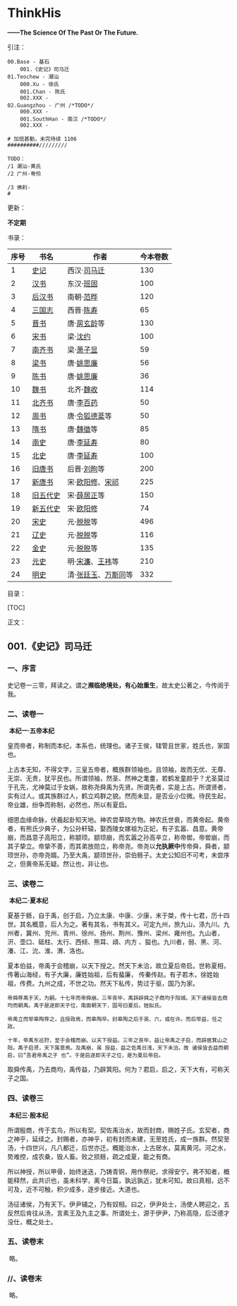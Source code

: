 # ThinkHis

**——The Science Of The Past Or The Future.**

引注：

```
00.Base - 基石
    001.《史记》司马迁
01.Teochew - 潮汕
    000.Xu - 徐氏
    001.Chan - 陈氏
    002.XXX - 
02.Guangzhou - 广州 /*TODO*/
    000.XXX - 
    001.SouthHan - 南汉 /*TODO*/
    002.XXX - 

# 加班甚勤，未完待续 1106
##########/////////  

TODO：
/1 潮汕-黄氏
/2 广州-粤伶

/3 佛刹-
# 
```

更新：

**不定期**

书录：

| 序号 | 书名                                              | 作者                                                         | 今本卷数 |
| ---- | ------------------------------------------------- | ------------------------------------------------------------ | -------- |
| 1    | [史记](https://baike.baidu.com/item/史记/254522)  | 西汉·[司马迁](https://baike.baidu.com/item/司马迁/65648)     | 130      |
| 2    | [汉书](https://baike.baidu.com/item/汉书)         | 东汉·[班固](https://baike.baidu.com/item/班固/81828)         | 100      |
| 3    | [后汉书](https://baike.baidu.com/item/后汉书)     | 南朝·[范晔](https://baike.baidu.com/item/范晔/5078942)       | 120      |
| 4    | [三国志](https://baike.baidu.com/item/三国志)     | 西晋·[陈寿](https://baike.baidu.com/item/陈寿/5816)          | 65       |
| 5    | [晋书](https://baike.baidu.com/item/晋书)         | 唐·[房玄龄](https://baike.baidu.com/item/房玄龄)等           | 130      |
| 6    | [宋书](https://baike.baidu.com/item/宋书)         | 梁·[沈约](https://baike.baidu.com/item/沈约)                 | 100      |
| 7    | [南齐书](https://baike.baidu.com/item/南齐书)     | 梁·[萧子显](https://baike.baidu.com/item/萧子显)             | 59       |
| 8    | [梁书](https://baike.baidu.com/item/梁书)         | 唐·[姚思廉](https://baike.baidu.com/item/姚思廉)             | 56       |
| 9    | [陈书](https://baike.baidu.com/item/陈书)         | 唐·[姚思廉](https://baike.baidu.com/item/姚思廉)             | 36       |
| 10   | [魏书](https://baike.baidu.com/item/魏书)         | 北齐·[魏收](https://baike.baidu.com/item/魏收)               | 114      |
| 11   | [北齐书](https://baike.baidu.com/item/北齐书)     | 唐·[李百药](https://baike.baidu.com/item/李百药)             | 50       |
| 12   | [周书](https://baike.baidu.com/item/周书)         | 唐·[令狐德棻](https://baike.baidu.com/item/令狐德棻)等       | 50       |
| 13   | [隋书](https://baike.baidu.com/item/隋书)         | 唐·[魏徵](https://baike.baidu.com/item/魏徵)等               | 85       |
| 14   | [南史](https://baike.baidu.com/item/南史)         | 唐·[李延寿](https://baike.baidu.com/item/李延寿/2189055)     | 80       |
| 15   | [北史](https://baike.baidu.com/item/北史)         | 唐·[李延寿](https://baike.baidu.com/item/李延寿/2189055)     | 100      |
| 16   | [旧唐书](https://baike.baidu.com/item/旧唐书)     | 后晋·[刘昫](https://baike.baidu.com/item/刘昫)等             | 200      |
| 17   | [新唐书](https://baike.baidu.com/item/新唐书)     | 宋·[欧阳修](https://baike.baidu.com/item/欧阳修/127825)、[宋祁](https://baike.baidu.com/item/宋祁) | 225      |
| 18   | [旧五代史](https://baike.baidu.com/item/旧五代史) | 宋·[薛居正](https://baike.baidu.com/item/薛居正)等           | 150      |
| 19   | [新五代史](https://baike.baidu.com/item/新五代史) | 宋·[欧阳修](https://baike.baidu.com/item/欧阳修)             | 74       |
| 20   | [宋史](https://baike.baidu.com/item/宋史)         | 元·[脱脱](https://baike.baidu.com/item/脱脱)等               | 496      |
| 21   | [辽史](https://baike.baidu.com/item/辽史)         | 元·[脱脱](https://baike.baidu.com/item/脱脱)等               | 116      |
| 22   | [金史](https://baike.baidu.com/item/金史)         | 元·[脱脱](https://baike.baidu.com/item/脱脱)等               | 135      |
| 23   | [元史](https://baike.baidu.com/item/元史/2859504) | 明·[宋濂](https://baike.baidu.com/item/宋濂)、[王袆](https://baike.baidu.com/item/王袆)等 | 210      |
| 24   | [明史](https://baike.baidu.com/item/明史/1702588) | 清·[张廷玉](https://baike.baidu.com/item/张廷玉/234347)、[万斯同](https://baike.baidu.com/item/万斯同)等 | 332      |

目录：

[TOC]

正文：

## 001.《史记》司马迁

###  一、序言

​		史记卷一三零，拜读之。谓之**濒临绝境处，有心始重生**，故太史公著之，今传阅于我。

###	二、读卷一

​		**本纪一·五帝本纪**

​		皇而帝者，称制而本纪，本系也，统理也。诸子王侯，辖管且世家，姓氏也，家国也。

​		上古本无知，不得文字，三皇五帝者，概族群领袖也。且领袖，故而无优、无尊、无崇、无贵，犹平民也。所谓领袖，然圣、然神之耄耋，若鹤发童颜乎？尤圣莫过于孔先，尤神莫过于女娲，故称尧舜禹为先贤。所谓先者，实是上古。所谓贤者，实有过人。或其族群过人，鹤立鸡群之貌。然而未显，是否业小位微。待民生起，帝业雄，纷争而称制，必然也，所以有夏启。

​		细思血缘命脉，伏羲起卦知天地。神农尝草晓方物。神农氏世衰，而黄帝起。黄帝者，有熊氏少典子，为公孙轩辕，娶西陵女嫘祖为正妃，有子玄嚣、昌意。黄帝崩，而昌意子高阳立，称颛顼。颛顼崩，而玄嚣之孙高辛立，称帝喾。帝喾崩，而其子挚立。帝挚不善，而其弟放勋立，称帝尧。帝尧以**允执厥中**传帝舜，舜者，颛顼世孙，亦帝尧婿。乃至大禹，颛顼世孙，崇伯鲧子。太史公知旧不可考，未尝序之，但黄帝系无疑。然让也，非让也。

###	三、读卷二

​		**本纪二·夏本纪**

​		夏基于鲧，自于禹，创于启，乃立太康、中康、少康，末于桀，传十七君，历十四世。其名概意，后人为之。著有其名，书有其义。可定九州，旅九山，涤九川。九州者，冀州、兖州、青州、徐州、扬州、荆州、豫州、梁州、雍州也。九山者，汧、壶口、砥柱、太行、西倾、熊耳、頉、内方 、獈也。九川者，弱、黑、河、瀁、江、沇、淮、渭、洛也。

​		夏本伯益，帝禹于会稽崩，以天下授之。然天下未洽，故立夏后帝启。世称夏相，传著山海经，有子大廉，廉姓始祖，后有蜚廉， 传秦传赵。有子若木，徐姓始祖，传费。九州之成，不世之功。然天下私传，势过于驱，国乃为家。

```
帝舜荐禹于天，为嗣。十七年而帝舜崩。三年丧毕，禹辞辟舜之子商均于阳城。天下诸侯皆去商均而朝禹。禹于是遂即天子位，南面朝天下，国号曰夏后，姓姒氏。

帝禹立而举皋陶荐之，且授政焉，而皋陶卒。封皋陶之后于英、六，或在许。而后举益，任之政。

十年，帝禹东巡狩，至于会稽而崩。以天下授益。三年之丧毕，益让帝禹之子启，而辟居箕山之阳。禹子启贤，天下属意焉。及禹崩，虽 授益，益之佐禹日浅，天下未洽。故 诸侯皆去益而朝启，曰“吾君帝禹之子 也”。于是启遂即天子之位，是为夏后帝启。
```

​		取舜传禹，乃去商均，禹传益，乃辟箕阳。何为？君启，启之，天下大有，可称天子之国。

###	四、读卷三

​		**本纪三·殷本纪**

​		所谓殷商，传于玄鸟，所以有契。契佐禹治水，故而封商，赐姓子氏。玄契者，商之神乎，延续之。封赐者，亦神乎，初有封而未建，无至姓氏，成一族群。然契至汤，十四世兴，凡八都迁，后世亦迁。概能治水，上古居水，莫离黄河。河之水，势难控，成农桑，毁人畜。败之损鲧，疏之成夏，能之有商。

​		所以神授，所以甲骨，始终迷迭，乃铸青铜，用作祭祀，求得安宁。弗不知者，概能释然，此共识也，虽未科学，离今日篇，孰远孰近，犹未可知。故曰真相，远不可及，近不可触，积少成多，逐步接近。大道也。

​		汤征诸侯，乃有天下。伊尹辅之，乃有奴相。曰之，伊尹处士，汤使人聘迎之，五反然后肯往从汤，言素王及九主之事。所谓处士，源于伊尹，乃称高隐，后泛德才没仕，概之处士。

###	五、读卷末

​		略。

###	//、读卷末

​		略。

